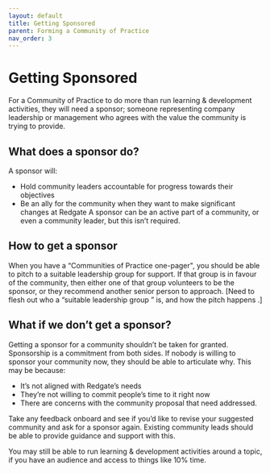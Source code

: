```yaml
---
layout: default
title: Getting Sponsored
parent: Forming a Community of Practice
nav_order: 3
---
```

# Getting Sponsored
For a Community of Practice to do more than run  learning & development activities, they will need a sponsor;  someone representing company leadership or management who agrees with the value the community is trying to provide.

## What does a sponsor do?
A sponsor will:
* Hold community leaders accountable for progress towards their objectives
* Be an ally for the community when they want to make significant changes at Redgate
A sponsor can be an active part of a community, or even a community leader, but this isn’t required.

## How to get a sponsor
When you have a “Communities of Practice one-pager", you should be able to pitch to a suitable leadership group for support. If that group is in favour of the community, then either one of that group volunteers to be the sponsor, or they recommend another senior person to approach.
[Need to flesh out who a “suitable leadership group  ” is, and how the pitch happens   .]

## What if we don’t get a sponsor? 
Getting a sponsor for a community shouldn’t be taken for granted. Sponsorship is a commitment from both sides.
If nobody is willing to sponsor your community now, they should be able to articulate why. This may be because:
* It’s not aligned with Redgate’s needs
* They’re not willing to commit people’s time to it right now
* There are concerns with the community proposal that need addressed.

Take any feedback onboard and see if you’d like to revise your suggested community and ask for a sponsor again. Existing community leads should be able to provide guidance and support with this.

You may still be able to run learning & development activities around a topic, if you have an audience and access to things like 10% time.
